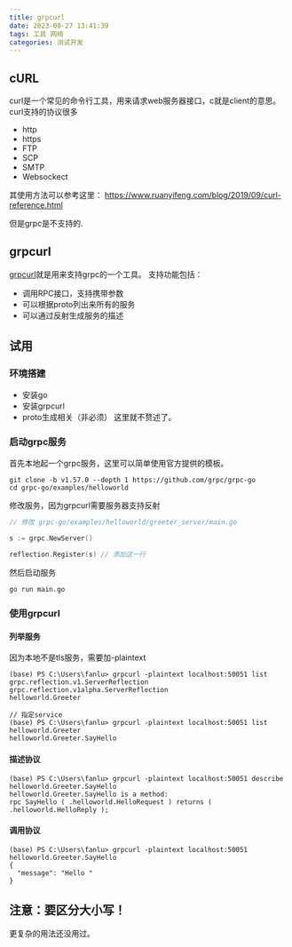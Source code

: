 ```yaml
---
title: grpcurl
date: 2023-08-27 13:41:39
tags: 工具 网络
categories: 测试开发
---
```

## cURL
curl是一个常见的命令行工具，用来请求web服务器接口，c就是client的意思。
curl支持的协议很多
- http
- https
- FTP
- SCP
- SMTP
- Websockect

其使用方法可以参考这里： https://www.ruanyifeng.com/blog/2019/09/curl-reference.html

但是grpc是不支持的.

## grpcurl
[grpcurl](https://github.com/fullstorydev/grpcurl)就是用来支持grpc的一个工具。
支持功能包括：
- 调用RPC接口，支持携带参数
- 可以根据proto列出来所有的服务
- 可以通过反射生成服务的描述

## 试用
### 环境搭建
- 安装go
- 安装grpcurl
- proto生成相关（非必须）
  这里就不赘述了。

### 启动grpc服务
首先本地起一个grpc服务，这里可以简单使用官方提供的模板。
```shell
git clone -b v1.57.0 --depth 1 https://github.com/grpc/grpc-go
cd grpc-go/examples/helloworld
```
修改服务，因为grpcurl需要服务器支持反射
```go
// 修改 grpc-go/examples/helloworld/greeter_server/main.go

s := grpc.NewServer()  
  
reflection.Register(s) // 添加这一行
```
然后启动服务
```shell
go run main.go

```

### 使用grpcurl

#### 列举服务
因为本地不是tls服务，需要加-plaintext
```shell
(base) PS C:\Users\fanlu> grpcurl -plaintext localhost:50051 list
grpc.reflection.v1.ServerReflection
grpc.reflection.v1alpha.ServerReflection
helloworld.Greeter

// 指定service
(base) PS C:\Users\fanlu> grpcurl -plaintext localhost:50051 list helloworld.Greeter
helloworld.Greeter.SayHello
```
#### 描述协议
```shell
(base) PS C:\Users\fanlu> grpcurl -plaintext localhost:50051 describe helloworld.Greeter.SayHello
helloworld.Greeter.SayHello is a method:
rpc SayHello ( .helloworld.HelloRequest ) returns ( .helloworld.HelloReply );
```

#### 调用协议
```shell
(base) PS C:\Users\fanlu> grpcurl -plaintext localhost:50051 helloworld.Greeter.SayHello
{
  "message": "Hello "
}
```
## 注意：要区分大小写！

更复杂的用法还没用过。
